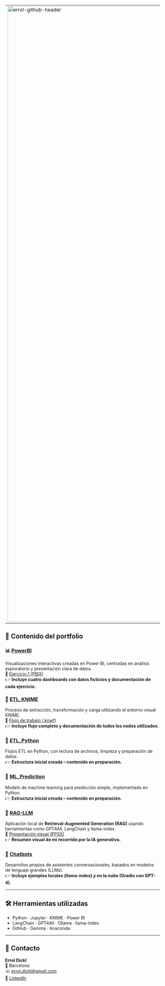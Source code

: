 <table>
  <tr>
    <td style="width: 50%; vertical-align: top;">
      <img src="https://github.com/user-attachments/assets/5c27bea4-f882-46ea-9ab8-13f75f2de9a9" alt="errol-github-header" style="width: 2000px;">
    </td>
    <td style="vertical-align: top;">
      Bienvenido a mi portfolio de proyectos prácticos relacionados con la ciencia de datos y la inteligencia artificial generativa.<br>
      <br>
      Soy Errol Dickl, analista de datos formado en el ámbito de IA y Data Science en el campus IMPELIA (Barcelona), con experiencia práctica en herramientas como Power BI, Python, Prompt Engineering, RAG local y flujos ETL/EDA. También utilizo modelos de lenguaje (LLMs) como GPT, Claude o Perplexity para resolver problemas técnicos de forma práctica – por ejemplo, en Markdown, estructuras de GitHub y flujos de trabajo automatizados. Mi objetivo es aplicar soluciones eficientes, seguras y comprensibles con herramientas actuales – tanto en la nube como en entornos locales.
    </td>
  </tr>
</table>

## 🌸 Contenido del portfolio

### 📊 [PowerBI](./PowerBI)  
Visualizaciones interactivas creadas en Power BI, centradas en análisis exploratorio y presentación clara de datos.  
📎 [Ejercicio 1 (PBIX)](./PowerBI/Dickl_Ej1.pbix)  
👉 **Incluye cuatro dashboards con datos ficticios y documentación de cada ejercicio.**

### 🧩 [ETL_KNIME](./ETL_KNIME)  
Proceso de extracción, transformación y carga utilizando el entorno visual KNIME.  
📎 [Flujo de trabajo (.knwf)](./ETL_KNIME/Project_2_ETL.knwf)  
👉 **Incluye flujo completo y documentación de todos los nodos utilizados.**

### 🐍 [ETL_Python](./ETL_Python)  
Flujos ETL en Python, con lectura de archivos, limpieza y preparación de datos.  
👉 **Estructura inicial creada – contenido en preparación.**

### 🤖 [ML_Prediction](./ML_Prediction)  
Modelo de machine learning para predicción simple, implementado en Python.  
👉 **Estructura inicial creada – contenido en preparación.**

### 🧠 [RAG-LLM](./RAG-LLM)  
Aplicación local de **Retrieval-Augmented Generation (RAG)** usando herramientas como GPT4All, LangChain y llama-index.  
📎 [Presentación visual (PPSX)](./RAG_LLM/Mi-Travesia-por-el-Laberinto-de-la-IA-Generativa_PPP%20hecho%20con%20Gamma.ppsx)  
👉 **Resumen visual de mi recorrido por la IA generativa.**

### 💬 [Chatbots](./Chatbots)  
Desarrollos propios de asistentes conversacionales, basados en modelos de lenguaje grandes (LLMs).  
👉 **Incluye ejemplos locales (llama-index) y en la nube (Gradio con GPT-4).**

---

## 🛠️ Herramientas utilizadas

- Python · Jupyter · KNIME · Power BI  
- LangChain · GPT4All · Ollama · llama-index  
- GitHub · Gamma · Anaconda

---

## 🤝 Contacto

**Errol Dickl**  
📍 Barcelona  
✉️ errol.dickl@gmail.com  
🔗 [LinkedIn](https://www.linkedin.com/in/errol-d-723667a5/)
